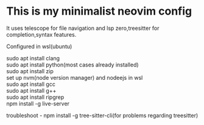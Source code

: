 # This is my minimalist neovim config

It uses telescope for file navigation and lsp zero,treesitter for completion,syntax features.

Configured in wsl(ubuntu)

sudo apt install clang<br>
sudo apt install python(most cases already installed)<br>
sudo apt install zip<br>
set up nvm(node version manager) and nodeejs in wsl<br>
sudo apt install gcc<br>
sudo apt install g++<br>
sudo apt install ripgrep<br>
npm install -g live-server<br>


troubleshoot - npm install -g tree-sitter-cli(for problems regarding treesitter)
